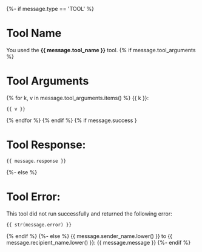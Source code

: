 {%- if message.type == 'TOOL' %}
# Tool Name
You used the **{{ message.tool_name }}** tool.
{% if message.tool_arguments %}
# Tool Arguments
{% for k, v in message.tool_arguments.items() %}
{{ k }}:
```
{{ v }}
```
{% endfor %}
{% endif %}
{% if message.success }
# Tool Response:
```
{{ message.response }}
```
{%- else %}
# Tool Error:
This tool did not run successfully and returned the following error:
```
{{ str(message.error) }}
```
{% endif %}
{%- else %}
{{ message.sender_name.lower() }} to {{ message.recipient_name.lower() }}: {{ message.message }}
{%- endif %}